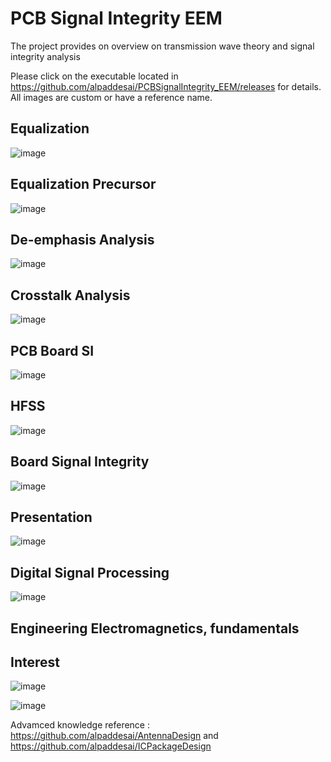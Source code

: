 # PCB Signal Integrity EEM

The project provides on overview on transmission wave theory and signal integrity analysis

Please click on the executable located in https://github.com/alpaddesai/PCBSignalIntegrity_EEM/releases for details. 
All images are custom or have a reference name.

## Equalization 
![image](Equalization.png)

## Equalization Precursor 
![image](EqualizationPrecursor.png)

## De-emphasis Analysis
![image](DeemphasisAnalysis.png)

## Crosstalk Analysis
![image](CrosstalkAnalysis.png)

## PCB Board SI
![image](PCBBoardSI.png)

## HFSS
![image](HFSS.png)

## Board Signal Integrity
![image](BoardSI.png)

## Presentation
![image](Presentation.png)

## Digital Signal Processing
![image](DSPGroundUp.jpg)

## Engineering Electromagnetics, fundamentals

## Interest
![image](image_1.png)

![image](image.png)

Advamced knowledge reference : https://github.com/alpaddesai/AntennaDesign and https://github.com/alpaddesai/ICPackageDesign
